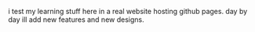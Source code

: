 i test my learning stuff here in a real website hosting github pages.
day by day ill add new features and new designs.
